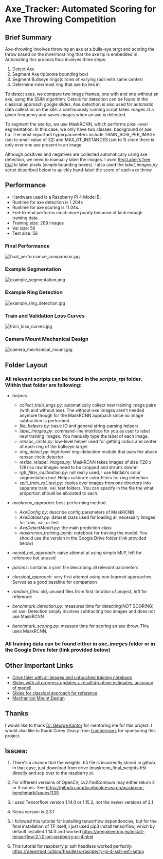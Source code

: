# Axe_Tracker: Automated Scoring for Axe Throwing Competition
## Brief Summary
Axe-throwing involves throwing an axe at a bulls-eye targt and scoring the throw based on the innermost ring that the axe tip is embedded in. Automating this process thus involves three steps:
1. Detect Axe
2. Segment Axe tip(some bounding box)
3. Segment Bullseye rings(circles of varying radii with same center)
4. Determine innermost ring that axe tip lies in

To detect axes, we compare two image frames, one with and one without an axe, using the SSIM algorithm. Details for detection can be found in the classical approach google slides. Axe detection is also used for automatic data collection on the site: a continuously running script takes images at a given frequency and saves images when an axe is detected.

To segment the axe tip, we use MaskRCNN, which performs pixel-level segmentation. In this case, we only have two classes: background or axe tip. The most important hyperparameters include TRAIN_ROIS_PER_IMAGE (set to small value of 32) and MAX_GT_INSTANCES (set to 1) since there is only ever one axe present in an image. 

Although positives and negatives are collected automatically using axe detection, we need to manually label the images. I used [RectLabel's free trial](https://apps.apple.com/us/app/rectlabel-for-object-detection/id1210181730?mt=12) to label pixels (simple bounding boxes). I also used the *label_images.py* script described below to quickly hand-label the score of each axe throw. 

## Performance
- Hardware used is a Raspberry Pi 4 Model B.
- Runtime for axe detection is 1.204s
- Runtime for axe scoring is 11.04s. 
- End-to-end performs much more poorly because of lack enough training data.
- Training size: 269 images
- Val size: 59
- Test size: 58

### Final Performance
![final_performance_comparison.jpg](https://github.com/Alvinosaur/Axe_Tracker/blob/master/final_performance_comparison.jpg?raw=true)

### Example Segmentation
![example_segmentation.png](https://github.com/Alvinosaur/Axe_Tracker/blob/master/example_segmentation.png?raw=true)

### Example Ring Detection
![example_ring_detection.jpg](https://github.com/Alvinosaur/Axe_Tracker/blob/master/example_ring_detection.jpg?raw=true)

### Train and Validation Loss Curves
![train_loss_curves.jpg](https://github.com/Alvinosaur/Axe_Tracker/blob/master/train_loss_curves.jpg?raw=true)

### Camera Mount Mechanical Design
![camera_mechanical_mount.jpg](https://github.com/Alvinosaur/Axe_Tracker/blob/master/camera_mechanical_mount.jpg?raw=true)

## Folder Layout
### All relevant scripts can be found in the *scripts_rpi* folder. Within that folder are following:
- *helpers*
   - *collect_train_imgs.py*: automatically collect new training image pairs (with and without axe). The without-axe images aren't needed anymore though for the MaskRCNN approach since no image subtraction is performed.
   - *file_helpers.py*: basic IO and general string-parsing helpers
   - *label_images.py*: command-line interface for you as user to label new training images. You manually type the label of each image. 
   - *ransac_circle.py*: low-level helper used for getting radius and center of each ring of the bullseye target
   - *ring_detect.py*: high-level ring-detection module that uses the above ransac circle detector
   - *resize_relabel_images.py*: MaskRCNN takes images of size (128 x 128) so raw images need to be cropped and shrunk downn
   - *rgb_filter_calibration.py*: not really used, I use Matlab's color segmentation tool. Helps calibrate color filters for ring detection
   - *split_train_val_test.py*: copies over images from one directory into separate train, val, test folders. You can specify in the file the what proportion should be allocated to each.
- *maskrcnn_approach*: best-performing method
   - *AxeConfig.py*: describe config parameters of MaskRCNN
   - *AxeDataset.py*: dataset class used for loading all necessary images for train, val, or test
   - *AxeDetectModel.py*: the main prediction class 
   - *maskrcnnn_training.ipynb*: notebook for training the model. You should use the version in the Google Drive folder (link provided below)
- *neural_net_approach*: naive attempt at using simple MLP, left for reference but unused
- *params*: contains a yaml file describing all relevant parameters
- *classical_approach*: very first attempt using non-learned approaches. Serves as a good baseline for comparison
- *random_files*: old, unused files from first iteration of project, left for reference

- *benchmark_detection.py*: measures time for detecting(NOT SCORING) an axe. Detection simply involves subtracting two images and does not use MaskRCNN
- *benchmark_scoring.py*: measure time for scoring an axe throw. This uses MaskRCNN. 

### All training data can be found either in *axe_images* folder or in the Google Drive foler (link provided below)

## Other Important Links
- [Drive foler with all images and untouched training notebook](https://drive.google.com/drive/folders/1i-IyCfMGqFx7QGnfqr1J7kUjCxeZ2bJV?usp=sharing)
- [Slides with all progress updates + results(runtime estimates, accuracy of model)](https://docs.google.com/presentation/d/1uH9LAQfr25p53zjWGmO-NtlNtRkCWy8wm5Qc7UlbyAk/edit?usp=sharing)
- [Slides for classical approach for reference](https://docs.google.com/presentation/d/1Z8DYN7VcDcc7ToR8XDTzJtpuj3n0Rf8O7oLZPMprWzc/edit?usp=sharing)
- [Mechanical Mount Design](https://docs.google.com/presentation/d/1XZY_rIJcyj0cT6RWiLMSZJaU2oba6PDZcBjUC_9ZC8g/edit?usp=sharing)

## Thanks
I would like to thank [Dr. George Kantor](https://www.ri.cmu.edu/ri-faculty/george-a-kantor/) for mentoring me for this project. I would also like to thank Corey Deasy from [Lumberjaxes](https://axethrowingpgh.com/) for sponsoring this project. 

## Issues:
1. There's a chance that the weights .h5 file is incorrectly stored in github.
   In that case, just download from drive (maskrcnn_final_weights.h5) directly and scp over to the raspberry pi.

2. For different versions of OpenCV, cv2.findContours may either return 2 or 3
   values. See https://github.com/facebookresearch/maskrcnn-benchmark/issues/339

3. I used Tensorflow version 1.14.0 or 1.15.2, not the newer versions of 2.1
4. Keras version is 2.3.1

5. I followed this tutorial for installing tensorflow dependencies, but for the final
   installation of TF itself, I just used pip3 install tensorflow, which by
   default installed 1.14.0 and worked
   https://qengineering.eu/install-tensorflow-2.1.0-on-raspberry-pi-4.html

6. This tutorial  for raspberry pi ssh headless worked perfectly:
   https://desertbot.io/blog/headless-raspberry-pi-4-ssh-wifi-setup
